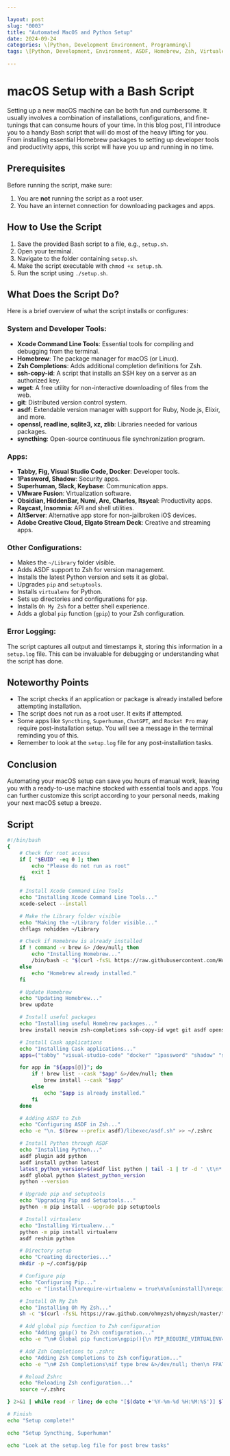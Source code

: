 ```yaml
---

layout: post  
slug: "0003"  
title: "Automated MacOS and Python Setup"  
date: 2024-09-24  
categories: \[Python, Development Environment, Programming\]  
tags: \[Python, Development, Environment, ASDF, Homebrew, Zsh, Virtualenv, Pip\]

---
```


# macOS Setup with a Bash Script

Setting up a new macOS machine can be both fun and cumbersome. It usually involves a combination of installations, configurations, and fine-tunings that can consume hours of your time. In this blog post, I'll introduce you to a handy Bash script that will do most of the heavy lifting for you. From installing essential Homebrew packages to setting up developer tools and productivity apps, this script will have you up and running in no time.

## Prerequisites

Before running the script, make sure:

1. You are **not** running the script as a root user.
2. You have an internet connection for downloading packages and apps.

## How to Use the Script

1. Save the provided Bash script to a file, e.g., `setup.sh`.
2. Open your terminal.
3. Navigate to the folder containing `setup.sh`.
4. Make the script executable with `chmod +x setup.sh`.
5. Run the script using `./setup.sh`.

## What Does the Script Do?

Here is a brief overview of what the script installs or configures:

### System and Developer Tools:

- **Xcode Command Line Tools**: Essential tools for compiling and debugging from the terminal.
- **Homebrew**: The package manager for macOS (or Linux).
- **Zsh Completions**: Adds additional completion definitions for Zsh.
- **ssh-copy-id**: A script that installs an SSH key on a server as an authorized key.
- **wget**: A free utility for non-interactive downloading of files from the web.
- **git**: Distributed version control system.
- **asdf**: Extendable version manager with support for Ruby, Node.js, Elixir, and more.
- **openssl, readline, sqlite3, xz, zlib**: Libraries needed for various packages.
- **syncthing**: Open-source continuous file synchronization program.

### Apps:

- **Tabby, Fig, Visual Studio Code, Docker**: Developer tools.
- **1Password, Shadow**: Security apps.
- **Superhuman, Slack, Keybase**: Communication apps.
- **VMware Fusion**: Virtualization software.
- **Obsidian, HiddenBar, Numi, Arc, Charles, Itsycal**: Productivity apps.
- **Raycast, Insomnia**: API and shell utilities.
- **AltServer**: Alternative app store for non-jailbroken iOS devices.
- **Adobe Creative Cloud, Elgato Stream Deck**: Creative and streaming apps.

### Other Configurations:

- Makes the `~/Library` folder visible.
- Adds ASDF support to Zsh for version management.
- Installs the latest Python version and sets it as global.
- Upgrades `pip` and `setuptools`.
- Installs `virtualenv` for Python.
- Sets up directories and configurations for `pip`.
- Installs `Oh My Zsh` for a better shell experience.
- Adds a global `pip` function (`gpip`) to your Zsh configuration.

### Error Logging:

The script captures all output and timestamps it, storing this information in a `setup.log` file. This can be invaluable for debugging or understanding what the script has done.

## Noteworthy Points

- The script checks if an application or package is already installed before attempting installation.
- The script does not run as a root user. It exits if attempted.
- Some apps like `Syncthing`, `Superhuman`, `ChatGPT`, and `Rocket Pro` may require post-installation setup. You will see a message in the terminal reminding you of this.
- Remember to look at the `setup.log` file for any post-installation tasks.

## Conclusion

Automating your macOS setup can save you hours of manual work, leaving you with a ready-to-use machine stocked with essential tools and apps. You can further customize this script according to your personal needs, making your next macOS setup a breeze.

## Script

```bash
#!/bin/bash
{
    # Check for root access
    if [ "$EUID" -eq 0 ]; then 
        echo "Please do not run as root"
        exit 1
    fi

    # Install Xcode Command Line Tools
    echo "Installing Xcode Command Line Tools..."
    xcode-select --install

    # Make the Library folder visible
    echo "Making the ~/Library folder visible..."
    chflags nohidden ~/Library

    # Check if Homebrew is already installed
    if ! command -v brew &> /dev/null; then 
        echo "Installing Homebrew..."
        /bin/bash -c "$(curl -fsSL https://raw.githubusercontent.com/Homebrew/install/HEAD/install.sh)"
    else 
        echo "Homebrew already installed."
    fi

    # Update Homebrew
    echo "Updating Homebrew..."
    brew update

    # Install useful packages
    echo "Installing useful Homebrew packages..."
    brew install neovim zsh-completions ssh-copy-id wget git asdf openssl readline sqlite3 xz zlib syncthing

    # Install Cask applications
    echo "Installing Cask applications..."
    apps=("tabby" "visual-studio-code" "docker" "1password" "shadow" "superhuman" "utm" "slack" "keybase" "hiddenbar" "numi" "arc" "charles" "itsycal" "raycast" "insomnia" "altserver" "ticktick" "alttab", "tailscale" "snagit" "rocket" "rectangle")

    for app in "${apps[@]}"; do 
        if ! brew list --cask "$app" &>/dev/null; then 
            brew install --cask "$app"
        else 
            echo "$app is already installed."
        fi 
    done

    # Adding ASDF to Zsh
    echo "Configuring ASDF in Zsh..."
    echo -e "\n. $(brew --prefix asdf)/libexec/asdf.sh" >> ~/.zshrc

    # Install Python through ASDF
    echo "Installing Python..."
    asdf plugin add python
    asdf install python latest
    latest_python_version=$(asdf list python | tail -1 | tr -d ' \t\n*')
    asdf global python $latest_python_version
    python --version

    # Upgrade pip and setuptools
    echo "Upgrading Pip and Setuptools..."
    python -m pip install --upgrade pip setuptools

    # Install virtualenv
    echo "Installing Virtualenv..."
    python -m pip install virtualenv
    asdf reshim python

    # Directory setup
    echo "Creating directories..."
    mkdir -p ~/.config/pip

    # Configure pip
    echo "Configuring Pip..."
    echo -e "[install]\nrequire-virtualenv = true\n\n[uninstall]\nrequire-virtualenv = true" > ~/.config/pip/pip.conf

    # Install Oh My Zsh
    echo "Installing Oh My Zsh..."
    sh -c "$(curl -fsSL https://raw.github.com/ohmyzsh/ohmyzsh/master/tools/install.sh)" "" --unattended

    # Add global pip function to Zsh configuration
    echo "Adding gpip() to Zsh configuration..."
    echo -e "\n# Global pip function\ngpip(){\n PIP_REQUIRE_VIRTUALENV=\"0\" python -m pip \"\$@\"\n}" >> ~/.zshrc

    # Add Zsh Completions to .zshrc
    echo "Adding Zsh Completions to Zsh configuration..."
    echo -e "\n# Zsh Completions\nif type brew &>/dev/null; then\n FPATH=\$(brew --prefix)/share/zsh-completions:\$FPATH\n autoload -Uz compinit\n compinit\nfi" >> ~/.zshrc

    # Reload Zshrc
    echo "Reloading Zsh configuration..."
    source ~/.zshrc

} 2>&1 | while read -r line; do echo "[$(date +'%Y-%m-%d %H:%M:%S')] $line"; done | tee setup.log

# Finish
echo "Setup complete!"

echo "Setup Syncthing, Superhuman"

echo "Look at the setup.log file for post brew tasks"
```